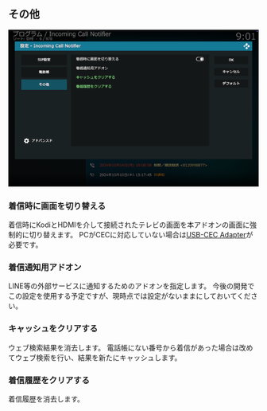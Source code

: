 ## その他

![アドオン設定（その他）](images/3_アドオン設定/3_その他.png)

### 着信時に画面を切り替える

着信時にKodiとHDMIを介して接続されたテレビの画面を本アドオンの画面に強制的に切り替えます。
PCがCECに対応していない場合は[USB-CEC Adapter](https://kodiful.com/#usbcec)が必要です。

### 着信通知用アドオン

LINE等の外部サービスに通知するためのアドオンを指定します。
今後の開発でこの設定を使用する予定ですが、現時点では設定がないままにしておいてください。

### キャッシュをクリアする

ウェブ検索結果を消去します。
電話帳にない番号から着信があった場合は改めてウェブ検索を行い、結果を新たにキャッシュします。

### 着信履歴をクリアする

着信履歴を消去します。
